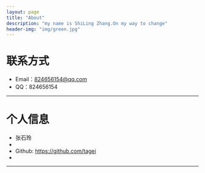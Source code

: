 ```yaml
---
layout: page
title: "About"
description: "my name is ShiLing Zhang.On my way to change"
header-img: "img/green.jpg"
---
```





# 联系方式

*   Email：824656154@qq.com
*   QQ：824656154

* * *

# 个人信息

*   张石玲
* 
*   Github: <https://github.com/tagei>
*  

* * *
